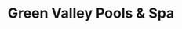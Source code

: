 ---
title: "Green Valley Pools & Spa"
url: /green-valley/green-valley-pools-and-spa/
shop: swimming pool
---